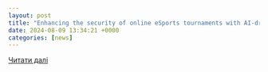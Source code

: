 ```yaml
---
layout: post
title: "Enhancing the security of online eSports tournaments with AI-driven solutions | Reply"
date: 2024-08-09 13:34:21 +0000
categories: [news]
---
```


[Читати далі](https://www.reply.com/en/gaming/defending-esport-with-cybersecurity-strategies)
